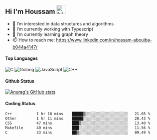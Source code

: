 ## Hi I'm Houssam <img src="https://user-images.githubusercontent.com/1303154/88677602-1635ba80-d120-11ea-84d8-d263ba5fc3c0.gif" width="28px" alt="hi">

- 👀 I’m interested in data structures and algorithms
- 🔭 I’m currently working with Typescript
- 🌱 I’m currently learning graph theory
- 📫 How to reach me: https://www.linkedin.com/in/hossam-abouiba-b044a4147/

#### Top Languages

![C](https://img.shields.io/badge/c-%2300599C.svg?style=for-the-badge&logo=c&logoColor=white)
![Golang](https://img.shields.io/badge/go-blue?style=for-the-badge&logo=Goland)
![JavaScript](https://img.shields.io/badge/javascript-%23323330.svg?style=for-the-badge&logo=javascript&logoColor=%23F7DF1E)
![C++](https://img.shields.io/badge/C%2B%2B-blue?style=for-the-badge&logo=C%2B%2B)


#### Github Status
[![Anurag's GitHub stats](https://github-readme-stats.vercel.app/api?username=0xhoussam&theme=tokyonight)](https://github.com/anuraghazra/github-readme-stats)

#### Coding Status
<!--START_SECTION:waka-->

```txt
C++           1 hr 16 mins    █████▒░░░░░░░░░░░░░░░░░░░   21.65 %
Other         1 hr 11 mins    █████░░░░░░░░░░░░░░░░░░░░   20.43 %
CSS           47 mins         ███▒░░░░░░░░░░░░░░░░░░░░░   13.40 %
Makefile      40 mins         ███░░░░░░░░░░░░░░░░░░░░░░   11.56 %
C             33 mins         ██▒░░░░░░░░░░░░░░░░░░░░░░   09.49 %
```

<!--END_SECTION:waka-->
